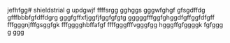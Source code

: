 jefhfgg# shieldstrial
g
updgwjf
ffffsrgg
gghggs
gggwfghgf
gfsgdffdg
gfffbbbfgfdffdgrg
gggfgffхfjggfjfggfgfgtg
gggggfffggfghggdfgffggfdfgff
fffgggnjfffgsggfgk
fffgggghbffafgf
ffffgggfffvgggfgg
hgggffgfggggk
fgfggg
g
ggg

